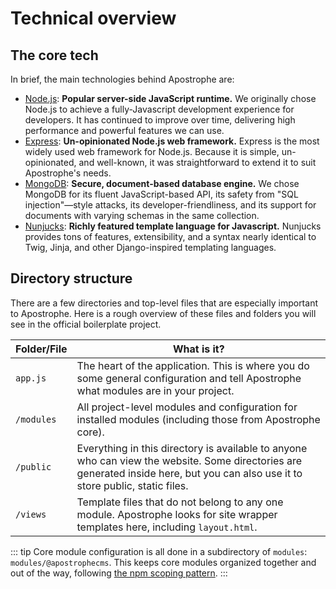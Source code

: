# Technical overview

## The core tech

In brief, the main technologies behind Apostrophe are:

- [Node.js](https://nodejs.org): **Popular server-side JavaScript runtime.** We originally chose Node.js to achieve a fully-Javascript development experience for developers. It has continued to improve over time, delivering high performance and powerful features we can use.
- [Express](https://npmjs.org/package/express): **Un-opinionated Node.js web framework.** Express is the most widely used web framework for Node.js. Because it is simple, un-opinionated, and well-known, it was straightforward to extend it to suit Apostrophe's needs.
- [MongoDB](https://www.mongodb.com): **Secure, document-based database engine.** We chose MongoDB for its fluent JavaScript-based API, its safety from "SQL injection"—style attacks, its developer-friendliness, and its support for documents with varying schemas in the same collection.
- [Nunjucks](https://mozilla.github.io/nunjucks/): **Richly featured template language for Javascript.** Nunjucks provides tons of features, extensibility, and a syntax nearly identical to Twig, Jinja, and other Django-inspired templating languages.

## Directory structure

There are a few directories and top-level files that are especially important to Apostrophe. Here is a rough overview of these files and folders you will see in the official boilerplate project.

| Folder/File | What is it? |
| ------ | ------ |
| `app.js` | The heart of the application. This is where you do some general configuration and tell Apostrophe what modules are in your project. |
| `/modules` | All project-level modules and configuration for installed modules (including those from Apostrophe core). |
| `/public` | Everything in this directory is available to anyone who can view the website. Some directories are generated inside here, but you can also use it to store public, static files.  |
| `/views` | Template files that do not belong to any one module. Apostrophe looks for site wrapper templates here, including `layout.html`. |

::: tip
Core module configuration is all done in a subdirectory of `modules`: `modules/@apostrophecms`. This keeps core modules organized together and out of the way, following [the npm scoping pattern](https://docs.npmjs.com/about-scopes).
:::
